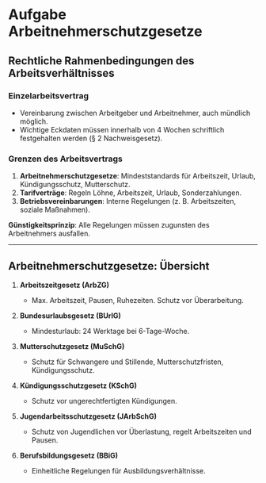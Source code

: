 <!--
published: 22/11/2024 12:26:00
meta_image: /media/arbeitsnehmerschutzgesetze-thumbnail.webp
-->

# Aufgabe Arbeitnehmerschutzgesetze

## Rechtliche Rahmenbedingungen des Arbeitsverhältnisses

### Einzelarbeitsvertrag
- Vereinbarung zwischen Arbeitgeber und Arbeitnehmer, auch mündlich möglich.
- Wichtige Eckdaten müssen innerhalb von 4 Wochen schriftlich festgehalten werden (§ 2 Nachweisgesetz).

### Grenzen des Arbeitsvertrags
1. **Arbeitnehmerschutzgesetze**: Mindeststandards für Arbeitszeit, Urlaub, Kündigungsschutz, Mutterschutz.
2. **Tarifverträge**: Regeln Löhne, Arbeitszeit, Urlaub, Sonderzahlungen.
3. **Betriebsvereinbarungen**: Interne Regelungen (z. B. Arbeitszeiten, soziale Maßnahmen).

**Günstigkeitsprinzip**: Alle Regelungen müssen zugunsten des Arbeitnehmers ausfallen.

---

## Arbeitnehmerschutzgesetze: Übersicht

1. **Arbeitszeitgesetz (ArbZG)**  
   - Max. Arbeitszeit, Pausen, Ruhezeiten. Schutz vor Überarbeitung.

2. **Bundesurlaubsgesetz (BUrlG)**  
   - Mindesturlaub: 24 Werktage bei 6-Tage-Woche.

3. **Mutterschutzgesetz (MuSchG)**  
   - Schutz für Schwangere und Stillende, Mutterschutzfristen, Kündigungsschutz.

4. **Kündigungsschutzgesetz (KSchG)**  
   - Schutz vor ungerechtfertigten Kündigungen.

5. **Jugendarbeitsschutzgesetz (JArbSchG)**  
   - Schutz von Jugendlichen vor Überlastung, regelt Arbeitszeiten und Pausen.

6. **Berufsbildungsgesetz (BBiG)**  
   - Einheitliche Regelungen für Ausbildungsverhältnisse.
